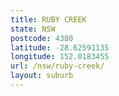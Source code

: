 ```yaml
---
title: RUBY CREEK
state: NSW
postcode: 4380
latitude: -28.62591135
longitude: 152.0183455
url: /nsw/ruby-creek/
layout: suburb
---
```

